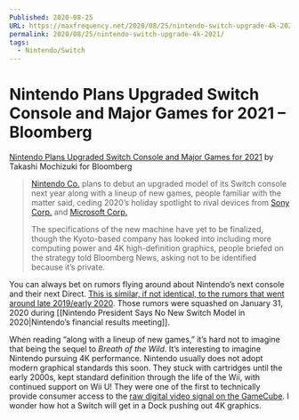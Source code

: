 ```yaml
---
Published: 2020-08-25
URL: https://maxfrequency.net/2020/08/25/nintendo-switch-upgrade-4k-2021/
permalink: 2020/08/25/nintendo-switch-upgrade-4k-2021/
tags:
  - Nintendo/Switch
---
```

# Nintendo Plans Upgraded Switch Console and Major Games for 2021 – Bloomberg

[Nintendo Plans Upgraded Switch Console and Major Games for 2021](https://www.bloomberg.com/news/articles/2020-08-25/nintendo-plans-upgraded-switch-console-and-major-games-for-2021) by Takashi Mochizuki for Bloomberg

> [Nintendo Co.](https://www.bloomberg.com/quote/7974:JP) plans to debut an upgraded model of its Switch console next year along with a lineup of new games, people familiar with the matter said, ceding 2020’s holiday spotlight to rival devices from [Sony Corp.](https://www.bloomberg.com/quote/6758:JP) and [Microsoft Corp.](https://www.bloomberg.com/quote/MSFT:US)
> 
> The specifications of the new machine have yet to be finalized, though the Kyoto-based company has looked into including more computing power and 4K high-definition graphics, people briefed on the strategy told Bloomberg News, asking not to be identified because it’s private.

You can always bet on rumors flying around about Nintendo’s next console and their next Direct. [This is similar, if not identical, to the rumors that went around late 2019/early 2020](https://www.polygon.com/nintendo-switch/2020/1/6/21051666/new-nintendo-switch-model-2020-release-date). Those rumors were squashed on January 31, 2020 during [[Nintendo President Says No New Switch Model in 2020|Nintendo’s financial results meeting]].

When reading “along with a lineup of new games,” it’s hard not to imagine that being the sequel to *Breath of the Wild*. It’s interesting to imagine Nintendo pursuing 4K performance. Nintendo usually does not adopt modern graphical standards this soon. They stuck with cartridges until the early 2000s, kept standard definition through the life of the Wii, with continued support on Wii U! They were one of the first to technically provide consumer access to the [raw digital video signal on the GameCube](https://www.retrorgb.com/gamecubeoutput.html). I wonder how hot a Switch will get in a Dock pushing out 4K graphics.